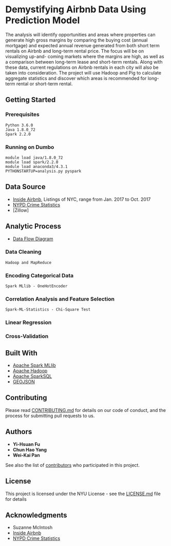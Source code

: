 #    Demystifying Airbnb Data Using Prediction Model

The analysis will identify opportunities and areas where properties can generate high gross margins by comparing the buying cost (annual mortgage) 
and expected annual revenue generated from both short term rentals on Airbnb and long-term rental price. The focus will be on visualizing up-and-
coming markets where the margins are high, as well as a comparison between long-term lease and short-term rentals. Along with these data, current 
regulations on Airbnb rentals in each city will also be taken into consideration. The project will use Hadoop and Pig to calculate aggregate statistics and 
discover which areas is recommended for long-term rental or short-term rental.

## Getting Started


### Prerequisites

```
Python 3.6.0
Java 1.8.0_72
Spark 2.2.0
```

### Running on Dumbo

```
module load java/1.8.0_72
module load spark/2.2.0
module load anaconda3/4.3.1
PYTHONSTARTUP=analysis.py pyspark
```

## Data Source 
* [Inside Airbnb](http://insideairbnb.com/get-the-data.html), Listings of NYC, range from Jan. 2017 to Oct. 2017
* [NYPD Crime Statistics](http://www1.nyc.gov/site/nypd/stats/crime-statistics/crime-statistics-landing.page)
* [Zillow]

## Analytic Process 

* [Data Flow Diagram](Data-Flow-Diagram.pdf)

### Data Cleaning

```
Hadoop and MapReduce
```

### Encoding Categorical Data


```
Spark MLlib - OneHotEncoder
```
### Correlation Analysis and Feature Selection 

```
Spark-ML-Statistics - Chi-Square Test
```
### Linear Regression

### Cross-Validation


## Built With

* [Apache Spark MLlib](https://spark.apache.org/mllib/) 
* [Apache Hadoop](http://hadoop.apache.org/)
* [Apache SparkSQL](https://spark.apache.org/sql/)
* [GEOJSON](http://geojson.org/)

## Contributing

Please read [CONTRIBUTING.md](https://gist.github.com/PurpleBooth/b24679402957c63ec426) for details on our code of conduct, and the process for submitting pull requests to us.

## Authors

* **Yi-Hsuan Fu**
* **Chun Hao Yang**
* **Wei-Kai Pan**

See also the list of [contributors](https://github.com/your/project/contributors) who participated in this project.

## License

This project is licensed under the NYU License - see the [LICENSE.md](LICENSE.md) file for details

## Acknowledgments

* Suzanne McIntosh
* [Inside Airbnb](http://insideairbnb.com/index.html)
* [NYPD Crime Statistics](http://www1.nyc.gov/site/nypd/stats/crime-statistics/crime-statistics-landing.page)
